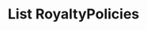---
title: List RoyaltyPolicies
excerpt: Retrieve a paginated, filtered list of RoyaltyPolicies
api:
  file: story-protocol-api-reference.json
  operationId: post_api-v1-royalties-policies
deprecated: false
hidden: false
metadata:
  title: ''
  description: ''
  robots: index
next:
  description: ''
---